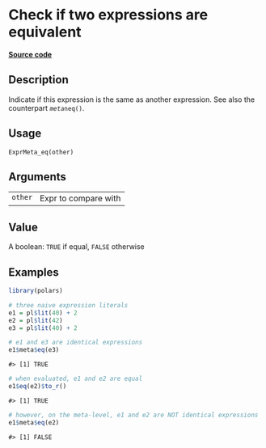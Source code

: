 

# Check if two expressions are equivalent

[**Source code**](https://github.com/pola-rs/r-polars/tree/c47431ca69622f79ed7a3f1d7bfee6075ffabfee/R/expr__meta.R#L22)

## Description

Indicate if this expression is the same as another expression. See also
the counterpart <code>$meta$neq()</code>.

## Usage

<pre><code class='language-R'>ExprMeta_eq(other)
</code></pre>

## Arguments

<table>
<tr>
<td style="white-space: nowrap; font-family: monospace; vertical-align: top">
<code id="ExprMeta_eq_:_other">other</code>
</td>
<td>
Expr to compare with
</td>
</tr>
</table>

## Value

A boolean: <code>TRUE</code> if equal, <code>FALSE</code> otherwise

## Examples

``` r
library(polars)

# three naive expression literals
e1 = pl$lit(40) + 2
e2 = pl$lit(42)
e3 = pl$lit(40) + 2

# e1 and e3 are identical expressions
e1$meta$eq(e3)
```

    #> [1] TRUE

``` r
# when evaluated, e1 and e2 are equal
e1$eq(e2)$to_r()
```

    #> [1] TRUE

``` r
# however, on the meta-level, e1 and e2 are NOT identical expressions
e1$meta$eq(e2)
```

    #> [1] FALSE
